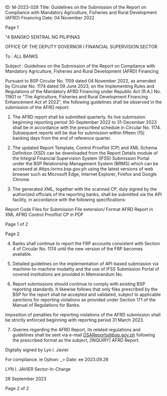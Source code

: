 ID: M-2023-028
Title: Guidelines on the Submission of the Report on Compliance with Mandatory Agriculture, Fisheries and Rural Development (AFRD) Financing
Date: 04 November 2022

Page 1

"4 BANGKO SENTRAL NG PILIPINAS

OFFICE OF THE DEPUTY GOVERNOR I FINANCIAL SUPERVISION SECTOR

To : ALL BANKS

Subject : Guidelines on the Submission of the Report on Compliance with Mandatory Agriculture, Fisheries and Rural Development (AFRD) Financing

Pursuant to BSP Circular No. 1159 dated 04 November 2022, as amended by Circular No. 1174 dated 09 June 2023, on the Implementing Rules and Regulations of the Mandatory AFRD Financing under Republic Act (R.A.) No. 11901 or "The Agriculture, Fisheries and Rural Development Financing Enhancement Act of 2022", the following guidelines shall be observed in the submission of the AFRD report:

1. The AFRD report shall be submitted quarterly. Its live submission beginning reporting period 30-September 2022 to 31-December 2023 shall be in accordance with the prescribed schedule in Circular No. 1174. Subsequent reports will be due for submission within fifteen (15) banking days from the end of reference quarter.

2. The updated Report Template, Control Prooflist (CP) and XML Schema Definition (XSD) can be downloaded from the Report Details module of the Integral Financial Supervision System (IFSS) Submission Portal under the BSP Relationship Management System (BRMS) which can be accessed at Attps:/orms.bsp.gov.ph using the latest versions of web browser such as Microsoft Edge, Internet Explorer, Firefox and Google Chrome.

3. The generated XML, together with the scanned CP, duly signed by the authorized officials of the reporting banks, shall be submitted via the API facility, in accordance with the following specifications:

Report Code Files for Submission File extension/ Format AFRD Report in XML AFRD Control Prooflist CP in PDF

Page 1 of 2

Page 2

4. Banks shall continue to report the FRP accounts consistent with Section 4 of Circular No. 1174 until the new version of the FRP becomes available.

5. Detailed guidelines on the implementation of APl-based submission via machine-to-machine modality and the use of IFSS Submission Portal of covered institutions are provided in Memorandum No.

6. Report submissions should continue to comply with existing BSP reporting standards. It likewise follows that only files prescribed by the BSP for the report shall be accepted and validated, subject to applicable sanctions for reporting violations as provided under Section 171 of the Manual of Regulations for Banks.

Imposition of penalties for reporting violations of the AFRD submission shall be strictly enforced beginning with reporting period 31 March 2023.

7. Queries regarding the AFRD Report, its related regulations and guidelines shall be sent via e-mail DSAReports@bsp.gov.ph following the prescribed format as the subject, [INQUIRY] AFRD Report.

Digitally signed by Lyn I. Javier

For compliance. ie Ophon: _> Date: ee 2023.09.28

LYN I. JAVIER Sector-In-Charge

28 September 2023

Page 2 of 2